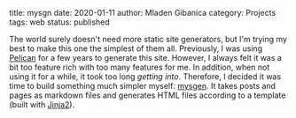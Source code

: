 title: mysgn
date: 2020-01-11
author: Mladen Gibanica
category: Projects
tags: web
status: published

The world surely doesn't need more static site generators, but I'm trying my best to make this one the simplest of them all. Previously, I was using <a href="https://blog.getpelican.com/" target="_blank">Pelican</a> for a few years to generate this site. However, I always felt it was a bit too feature rich with too many features for me. In addition, when not using it for a while, it took too long *getting into*. Therefore, I decided it was time to build something much simpler myself: <a href="https://github.com/mgcth/mysgen" target="_blank">mysgen</a>. It takes posts and pages as markdown files and generates HTML files according to a template (built with <a href="https://jinja.palletsprojects.com/" target="_blank">Jinja2</a>).
